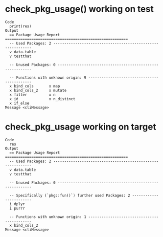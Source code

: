 # check_pkg_usage() working on test

    Code
      print(res)
    Output
      == Package Usage Report ========================================================
      -- Used Packages: 2 ------------------------------------------------------------
      v data.table
      v testthat  
      
      -- Unused Packages: 0 ----------------------------------------------------------
      
      -- Functions with unknown origin: 9 --------------------------------------------
      x bind_cols       x map        
      x bind_cols_2     x mutate     
      x filter          x n          
      x id              x n_distinct 
      x if_else         
    Message <cliMessage>
      

# check_pkg_usage working on target

    Code
      res
    Output
      == Package Usage Report ========================================================
      -- Used Packages: 2 ------------------------------------------------------------
      v data.table
      v testthat  
      
      -- Unused Packages: 0 ----------------------------------------------------------
      
      -- Specifically (`pkg::fun()`) further used Packages: 2 ------------------------
      i dplyr
      i purrr
      
      -- Functions with unknown origin: 1 --------------------------------------------
      x bind_cols_2
    Message <cliMessage>
      

